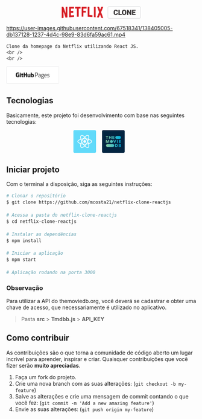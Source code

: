 <br />
<p align="center">
    <a href="https://mcosta21.github.io/netflix-clone-reactjs/"><img src="https://github.com/mcosta21/netflix-clone-reactjs/blob/master/docs/logo-netflix-clone.png?raw=true" alt="Logo" width="210"></a>
</p>
<p align="center">



https://user-images.githubusercontent.com/67518341/138405005-db137128-1237-4d4c-98e9-83d6fa59ac61.mp4


    
    Clone da homepage da Netflix utilizando React JS.
    <br />
    <br />
<a href="https://mcosta21.github.io/netflix-clone-reactjs/" target="_blank"><img src="https://github.com/mcosta21/netflix-clone-reactjs/blob/master/docs/icon-gitpages.png?raw=true" alt="React JS" width="140"></a>  
</p>

## Tecnologias
Basicamente, este projeto foi desenvolvimento com base nas seguintes tecnologias:

<p align="center">
 <a href="https://pt-br.reactjs.org/" target="_blank"><img src="https://github.com/mcosta21/netflix-clone-reactjs/blob/master/docs/icon-reactjs.png?raw=true" alt="React JS" width="60"></a>
  &nbsp&nbsp
<a href="https://www.themoviedb.org/" target="_blank"><img src="https://github.com/mcosta21/netflix-clone-reactjs/blob/master/docs/icon-tmdb.png?raw=true" alt="TMDB" width="60"></a>
  &nbsp&nbsp
</p>

## Iniciar projeto

Com o terminal a disposição, siga as seguintes instruções:

```bash
# Clonar o repositório
$ git clone https://github.com/mcosta21/netflix-clone-reactjs

# Acessa a pasta do netflix-clone-reactjs
$ cd netflix-clone-reactjs

# Instalar as dependências
$ npm install

# Iniciar a aplicação
$ npm start

# Aplicação rodando na porta 3000
```
### Observação

Para utilizar a API do themoviedb.org, você deverá se cadastrar e obter uma chave de acesso, que necessariamente é utilizado no aplicativo.

> Pasta **src** > **Tmdbb.js** > **API_KEY**

## Como contribuir

As contribuições são o que torna a comunidade de código aberto um lugar incrível para aprender, inspirar e criar. Quaisquer contribuições que você fizer serão **muito apreciadas**.

1. Faça um fork do projeto.
2. Crie uma nova branch com as suas alterações: (`git checkout -b my-feature`)
3. Salve as alterações e crie uma mensagem de commit contando o que você fez: (`git commit -m 'Add a new amazing feature'`)
4. Envie as suas alterações: (`git push origin my-feature`)

